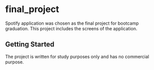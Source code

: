 # final_project

Spotify application was chosen as the final project for bootcamp graduation. This project includes the screens of the application.

## Getting Started

The project is written for study purposes only and has no commercial purpose.